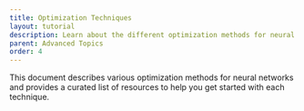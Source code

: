 ```yaml
---
title: Optimization Techniques
layout: tutorial
description: Learn about the different optimization methods for neural networks.
parent: Advanced Topics
order: 4
---
```


This document describes various optimization methods for neural networks and provides a curated list of resources to help you get started with each technique.
